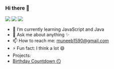 ### Hi there 👋
<p><img src="https://img.shields.io/badge/Level-Intermediate-yellow"> <img src="https://img.shields.io/badge/Facebook-muneeb.py-blue"> <img src="https://img.shields.io/badge/Twitter-muneeb__250-cyan"> </p>


- 🌱 I’m currently learning JavaScript and Java
- 💬 Ask me about anything ✨
- 📫 How to reach me: muneeb1590@gmail.com
- ⚡ Fun fact: I think a lot 😄
- Projects:
- [Birthday Countdown ⏲️](https://prodigy-coder925.github.io/Birthday-CountDown/)



